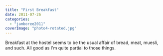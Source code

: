 ```yaml
---
title: "First Breakfast"
date: 2011-07-26
categories: 
  - "jamboree2011"
coverImage: "photo4-rotated.jpg"
---
```


Breakfast at the hostel seems to be the usual affair of bread, meat, muesli, and such. All good as I'm quite partial to those things.

